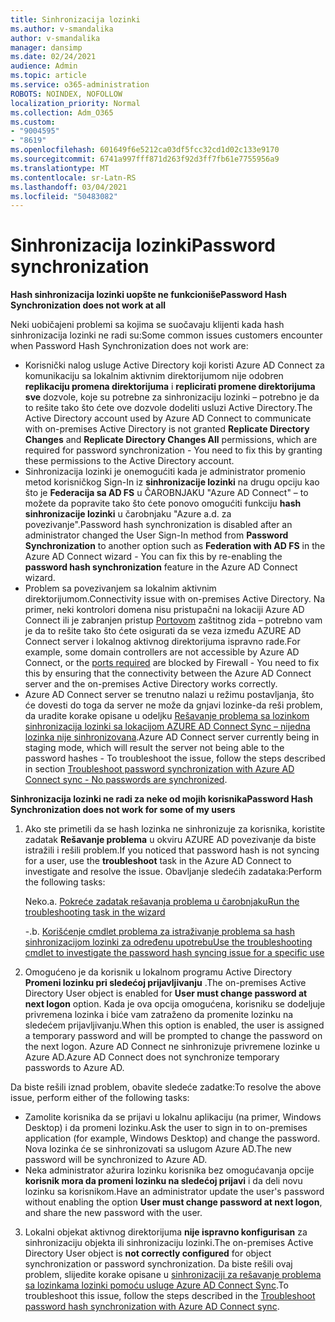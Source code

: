 ```yaml
---
title: Sinhronizacija lozinki
ms.author: v-smandalika
author: v-smandalika
manager: dansimp
ms.date: 02/24/2021
audience: Admin
ms.topic: article
ms.service: o365-administration
ROBOTS: NOINDEX, NOFOLLOW
localization_priority: Normal
ms.collection: Adm_O365
ms.custom:
- "9004595"
- "8619"
ms.openlocfilehash: 601649f6e5212ca03df5fcc32cd1d02c133e9170
ms.sourcegitcommit: 6741a997fff871d263f92d3ff7fb61e7755956a9
ms.translationtype: MT
ms.contentlocale: sr-Latn-RS
ms.lasthandoff: 03/04/2021
ms.locfileid: "50483082"
---
```

# <a name="password-synchronization"></a><span data-ttu-id="9085a-102">Sinhronizacija lozinki</span><span class="sxs-lookup"><span data-stu-id="9085a-102">Password synchronization</span></span>

<span data-ttu-id="9085a-103">**Hash sinhronizacija lozinki uopšte ne funkcioniše**</span><span class="sxs-lookup"><span data-stu-id="9085a-103">**Password Hash Synchronization does not work at all**</span></span>

<span data-ttu-id="9085a-104">Neki uobičajeni problemi sa kojima se suočavaju klijenti kada hash sinhronizacija lozinki ne radi su:</span><span class="sxs-lookup"><span data-stu-id="9085a-104">Some common issues customers encounter when Password Hash Synchronization does not work are:</span></span>

- <span data-ttu-id="9085a-105">Korisnički nalog usluge Active Directory koji koristi Azure AD Connect za komunikaciju sa lokalnim aktivnim direktorijumom nije odobren **replikaciju promena direktorijuma** i **replicirati promene direktorijuma sve** dozvole, koje su potrebne za sinhronizaciju lozinki – potrebno je da to rešite tako što ćete ove dozvole dodeliti usluzi Active Directory.</span><span class="sxs-lookup"><span data-stu-id="9085a-105">The Active Directory account used by Azure AD Connect to communicate with on-premises Active Directory is not granted **Replicate Directory Changes** and **Replicate Directory Changes All** permissions, which are required for password synchronization - You need to fix this by granting these permissions to the Active Directory account.</span></span>
- <span data-ttu-id="9085a-106">Sinhronizacija lozinki je onemogućiti kada je administrator promenio metod korisničkog Sign-In iz **sinhronizacije lozinki** na drugu opciju kao što je **Federacija sa AD FS** u ČAROBNJAKU "Azure AD Connect" – to možete da popravite tako što ćete ponovo omogućiti funkciju **hash sinhronizacije lozinki** u čarobnjaku "Azure a.d. za povezivanje".</span><span class="sxs-lookup"><span data-stu-id="9085a-106">Password hash synchronization is disabled after an administrator changed the User Sign-In method from **Password Synchronization** to another option such as **Federation with AD FS** in the Azure AD Connect wizard - You can fix this by re-enabling the **password hash synchronization** feature in the Azure AD Connect wizard.</span></span>
- <span data-ttu-id="9085a-107">Problem sa povezivanjem sa lokalnim aktivnim direktorijumom.</span><span class="sxs-lookup"><span data-stu-id="9085a-107">Connectivity issue with on-premises Active Directory.</span></span> <span data-ttu-id="9085a-108">Na primer, neki kontrolori domena nisu pristupačni na lokaciji Azure AD Connect ili je zabranjen pristup [Portovom](https://docs.microsoft.com/azure/active-directory/hybrid/reference-connect-ports) zaštitnog zida – potrebno vam je da to rešite tako što ćete osigurati da se veza između AZURE AD Connect server i lokalnog aktivnog direktorijuma ispravno rade.</span><span class="sxs-lookup"><span data-stu-id="9085a-108">For example, some domain controllers are not accessible by Azure AD Connect, or the [ports required](https://docs.microsoft.com/azure/active-directory/hybrid/reference-connect-ports) are blocked by Firewall - You need to fix this by ensuring that the connectivity between the Azure AD Connect server and the on-premises Active Directory works correctly.</span></span>
- <span data-ttu-id="9085a-109">Azure AD Connect server se trenutno nalazi u režimu postavljanja, što će dovesti do toga da server ne može da gnjavi lozinke-da reši problem, da uradite korake opisane u odeljku [Rešavanje problema sa lozinkom sinhronizacija lozinki sa lokacijom AZURE AD Connect Sync – nijedna lozinka nije sinhronizovana](https://docs.microsoft.com/azure/active-directory/hybrid/tshoot-connect-password-hash-synchronization).</span><span class="sxs-lookup"><span data-stu-id="9085a-109">Azure AD Connect server currently being in staging mode, which will result the server not being able to the password hashes - To troubleshoot the issue, follow the steps described in section [Troubleshoot password synchronization with Azure AD Connect sync - No passwords are synchronized](https://docs.microsoft.com/azure/active-directory/hybrid/tshoot-connect-password-hash-synchronization).</span></span>

<span data-ttu-id="9085a-110">**Sinhronizacija lozinki ne radi za neke od mojih korisnika**</span><span class="sxs-lookup"><span data-stu-id="9085a-110">**Password Hash Synchronization does not work for some of my users**</span></span>

1. <span data-ttu-id="9085a-111">Ako ste primetili da se hash lozinka ne sinhronizuje za korisnika, koristite zadatak **Rešavanje problema** u okviru AZURE AD povezivanje da biste istražili i rešili problem.</span><span class="sxs-lookup"><span data-stu-id="9085a-111">If you noticed that password hash is not syncing for a user, use the **troubleshoot** task in the Azure AD Connect to investigate and resolve the issue.</span></span> <span data-ttu-id="9085a-112">Obavljanje sledećih zadataka:</span><span class="sxs-lookup"><span data-stu-id="9085a-112">Perform the following tasks:</span></span>

    <span data-ttu-id="9085a-113">Neko.</span><span class="sxs-lookup"><span data-stu-id="9085a-113">a.</span></span> [<span data-ttu-id="9085a-114">Pokreće zadatak rešavanja problema u čarobnjaku</span><span class="sxs-lookup"><span data-stu-id="9085a-114">Run the troubleshooting task in the wizard</span></span>](https://docs.microsoft.com/azure/active-directory/hybrid/tshoot-connect-objectsync)

    <span data-ttu-id="9085a-115">-.</span><span class="sxs-lookup"><span data-stu-id="9085a-115">b.</span></span> [<span data-ttu-id="9085a-116">Korišćenje cmdlet problema za istraživanje problema sa hash sinhronizacijom lozinki za određenu upotrebu</span><span class="sxs-lookup"><span data-stu-id="9085a-116">Use the troubleshooting cmdlet to investigate the password hash syncing issue for a specific use</span></span>](https://docs.microsoft.com/azure/active-directory/hybrid/tshoot-connect-password-hash-synchronization)

2. <span data-ttu-id="9085a-117">Omogućeno je da korisnik u lokalnom programu Active Directory **Promeni lozinku pri sledećoj prijavljivanju** .</span><span class="sxs-lookup"><span data-stu-id="9085a-117">The on-premises Active Directory User object is enabled for **User must change password at next logon** option.</span></span> <span data-ttu-id="9085a-118">Kada je ova opcija omogućena, korisniku se dodeljuje privremena lozinka i biće vam zatraženo da promenite lozinku na sledećem prijavljivanju.</span><span class="sxs-lookup"><span data-stu-id="9085a-118">When this option is enabled, the user is assigned a temporary password and will be prompted to change the password on the next logon.</span></span> <span data-ttu-id="9085a-119">Azure AD Connect ne sinhronizuje privremene lozinke u Azure AD.</span><span class="sxs-lookup"><span data-stu-id="9085a-119">Azure AD Connect does not synchronize temporary passwords to Azure AD.</span></span>

<span data-ttu-id="9085a-120">Da biste rešili iznad problem, obavite sledeće zadatke:</span><span class="sxs-lookup"><span data-stu-id="9085a-120">To resolve the above issue, perform either of the following tasks:</span></span>

- <span data-ttu-id="9085a-121">Zamolite korisnika da se prijavi u lokalnu aplikaciju (na primer, Windows Desktop) i da promeni lozinku.</span><span class="sxs-lookup"><span data-stu-id="9085a-121">Ask the user to sign in to on-premises application (for example, Windows Desktop) and change the password.</span></span> <span data-ttu-id="9085a-122">Nova lozinka će se sinhronizovati sa uslugom Azure AD.</span><span class="sxs-lookup"><span data-stu-id="9085a-122">The new password will be synchronized to Azure AD.</span></span>
- <span data-ttu-id="9085a-123">Neka administrator ažurira lozinku korisnika bez omogućavanja opcije **korisnik mora da promeni lozinku na sledećoj prijavi** i da deli novu lozinku sa korisnikom.</span><span class="sxs-lookup"><span data-stu-id="9085a-123">Have an administrator update the user's password without enabling the option **User must change password at next logon**, and share the new password with the user.</span></span>

3. <span data-ttu-id="9085a-124">Lokalni objekat aktivnog direktorijuma **nije ispravno konfigurisan** za sinhronizaciju objekta ili sinhronizaciju lozinki.</span><span class="sxs-lookup"><span data-stu-id="9085a-124">The on-premises Active Directory User object is **not correctly configured** for object synchronization or password synchronization.</span></span> <span data-ttu-id="9085a-125">Da biste rešili ovaj problem, slijedite korake opisane u [sinhronizaciji za rešavanje problema sa lozinkama lozinki pomoću usluge Azure AD Connect Sync](https://docs.microsoft.com/azure/active-directory/hybrid/tshoot-connect-password-hash-synchronization).</span><span class="sxs-lookup"><span data-stu-id="9085a-125">To troubleshoot this issue, follow the steps described in the [Troubleshoot password hash synchronization with Azure AD Connect sync](https://docs.microsoft.com/azure/active-directory/hybrid/tshoot-connect-password-hash-synchronization).</span></span>







